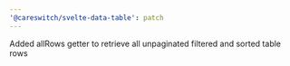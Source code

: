 ```yaml
---
'@careswitch/svelte-data-table': patch
---
```


Added allRows getter to retrieve all unpaginated filtered and sorted table rows
